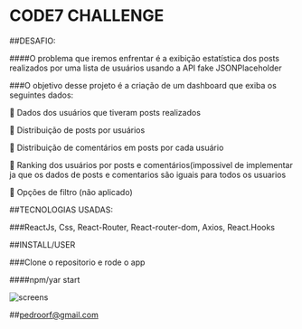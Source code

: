 # CODE7 CHALLENGE

##DESAFIO:

####O problema que iremos enfrentar é a exibição estatística dos posts realizados por uma
lista de usuários usando a API fake JSONPlaceholder

###O objetivo desse projeto é a criação de um dashboard que exiba os seguintes dados:

 Dados dos usuários que tiveram posts realizados

 Distribuição de posts por usuários

 Distribuição de comentários em posts por cada usuário

 Ranking dos usuários por posts e comentários(impossivel de implementar ja que os dados de posts e comentarios são iguais para todos os usuarios

 Opções de filtro (não aplicado)

##TECNOLOGIAS USADAS:

###ReactJs, Css, React-Router, React-router-dom, Axios, React.Hooks

##INSTALL/USER

###Clone o repositorio e rode o app

####npm/yar start

![screens](face1.png)






##pedroorf@gmail.com
